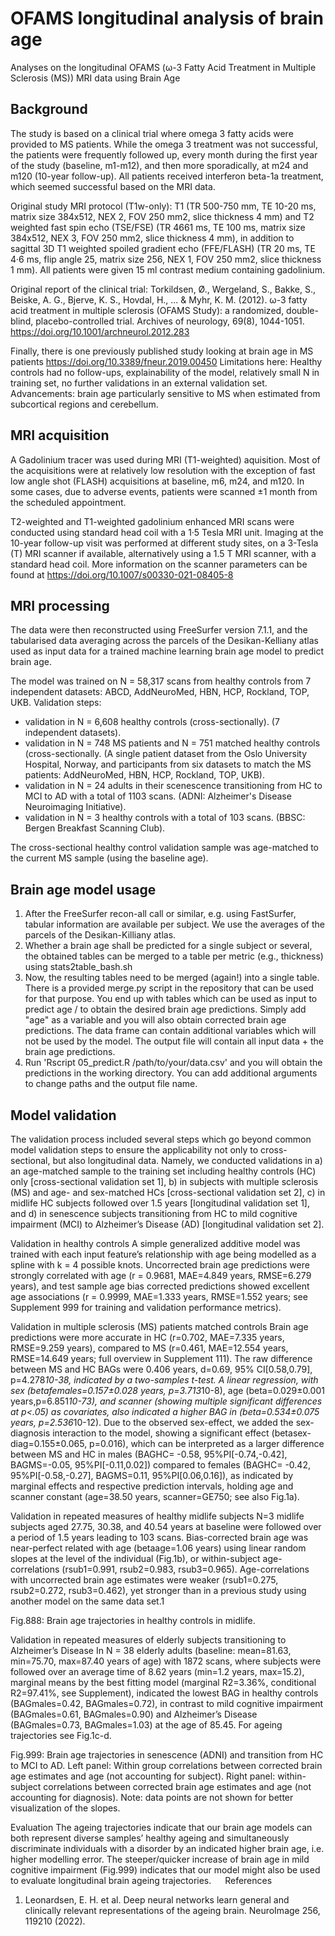 # OFAMS longitudinal analysis of brain age
Analyses on the longitudinal OFAMS (ω-3 Fatty Acid Treatment in Multiple Sclerosis (MS)) MRI data using Brain Age

## Background
The study is based on a clinical trial where omega 3 fatty acids were provided to MS patients. While the omega 3 treatment was not successful, the patients were frequently followed up, every month during the first year of the study (baseline, m1-m12), and then more sporadically, at m24 and m120 (10-year follow-up). All patients received  interferon beta-1a treatment, which seemed successful based on the MRI data.

Original study MRI protocol (T1w-only):
T1 (TR 500-750 mm, TE 10-20 ms, matrix size 384x512, NEX 2, FOV 250 mm2, slice thickness 4 mm) and T2 weighted fast spin echo (TSE/FSE) (TR 4661 ms, TE 100 ms, matrix size 384x512, NEX 3, FOV 250 mm2, slice thickness 4 mm), in addition to sagittal 3D T1 weighted spoiled gradient echo (FFE/FLASH) (TR 20 ms, TE 4·6 ms, flip angle 25, matrix size 256, NEX 1, FOV 250 mm2, slice thickness 1 mm). All patients were given 15 ml contrast medium containing gadolinium.

Original report of the clinical trial: 
Torkildsen, Ø., Wergeland, S., Bakke, S., Beiske, A. G., Bjerve, K. S., Hovdal, H., ... & Myhr, K. M. (2012). ω-3 fatty acid treatment in multiple sclerosis (OFAMS Study): a randomized, double-blind, placebo-controlled trial. Archives of neurology, 69(8), 1044-1051. https://doi.org/10.1001/archneurol.2012.283

Finally, there is one previously published study looking at brain age in MS patients https://doi.org/10.3389/fneur.2019.00450
Limitations here: Healthy controls had no follow-ups, explainability of the model, relatively small N in training set, no further validations in an external validation set.
Advancements: brain age particularly sensitive to MS when estimated from subcortical regions and cerebellum.

## MRI acquisition 
A Gadolinium tracer was used during MRI (T1-weighted) aquisition. Most of the acquisitions were at relatively low resolution with the exception of fast low angle shot (FLASH) acquisitions at baseline, m6, m24, and m120. In some cases, due to adverse events, patients were scanned ±1 month from the scheduled appointment.

T2-weighted and T1-weighted gadolinium enhanced MRI scans were conducted using standard head coil with a 1·5 Tesla MRI unit. Imaging at the 10-year follow-up visit was performed at
different study sites, on a 3-Tesla (T) MRI scanner if available, alternatively using a 1.5 T MRI scanner, with a standard head coil. More information on the scanner parameters can be found at https://doi.org/10.1007/s00330-021-08405-8

## MRI processing
The data were then reconstructed using FreeSurfer version 7.1.1, and the tabularised data averaging across the parcels of the Desikan-Kelliany atlas used as input data for a trained machine learning brain age model to predict brain age.

The model was trained on N = 58,317 scans from healthy controls from 7 independent datasets: ABCD, AddNeuroMed, HBN, HCP, Rockland, TOP, UKB.
Validation steps:
- validation in N = 6,608 healthy controls (cross-sectionally). (7 independent datasets).
- validation in N = 748 MS patients and N = 751 matched healthy controls (cross-sectionally. (A single patient dataset from the Oslo University Hospital, Norway, and participants from six datasets to match the MS patients: AddNeuroMed, HBN, HCP, Rockland, TOP, UKB).
- validation in N = 24 adults in their scenescence transitioning from HC to MCI to AD with a total of 1103 scans. (ADNI: Alzheimer's Disease Neuroimaging Initiative).
- validation in N = 3 healthy controls with a total of 103 scans. (BBSC: Bergen Breakfast Scanning Club).

The cross-sectional healthy control validation sample was age-matched to the current MS sample (using the baseline age).

## Brain age model usage
1. After the FreeSurfer recon-all call or similar, e.g. using FastSurfer, tabular information are available per subject. We use the averages of the parcels of the Desikan-Killiany atlas.
2. Whether a brain age shall be predicted for a single subject or several, the obtained tables can be merged to a table per metric (e.g., thickness) using stats2table_bash.sh
3. Now, the resulting tables need to be merged (again!) into a single table. There is a provided merge.py script in the repository that can be used for that purpose. You end up with tables which can be used as input to predict age / to obtain the desired brain age predictions. Simply add "age" as a variable and you will also obtain corrected brain age predictions. The data frame can contain additional variables which will not be used by the model. The output file will contain all input data + the brain age predictions.
4. Run 'Rscript 05_predict.R /path/to/your/data.csv' and you will obtain the predictions in the working directory. You can add additional arguments to change paths and the output file name.

## Model validation

The validation process included several steps which go beyond common model validation steps to ensure the applicability not only to cross-sectional, but also longitudinal data. Namely, we conducted validations in a) an age-matched sample to the training set including healthy controls (HC) only [cross-sectional validation set 1], b) in subjects with multiple sclerosis (MS) and age- and sex-matched HCs [cross-sectional validation set 2], c) in midlife HC subjects followed over 1.5 years [longitudinal validation set 1], and d) in senescence subjects transitioning from HC to mild cognitive impairment (MCI) to Alzheimer’s Disease (AD) [longitudinal validation set 2].

Validation in healthy controls
A simple generalized additive model was trained with each input feature’s relationship with age being modelled as a spline with k = 4 possible knots. Uncorrected brain age predictions were strongly correlated with age (r = 0.9681, MAE=4.849 years, RMSE=6.279 years), and test sample age bias corrected predictions showed excellent age associations (r = 0.9999, MAE=1.333 years, RMSE=1.552 years; see Supplement 999 for training and validation performance metrics).

Validation in multiple sclerosis (MS) patients matched controls
Brain age predictions were more accurate in HC (r=0.702, MAE=7.335 years, RMSE=9.259 years), compared to MS (r=0.461, MAE=12.554 years, RMSE=14.649 years; full overview in Supplement 111). The raw difference between MS and HC BAGs were 0.406 years, d=0.69, 95% CI[0.58,0.79], p=4.278*10-38, indicated by a two-samples t-test. A linear regression, with sex (betafemales=0.157±0.028 years, p=3.713*10-8), age (beta=0.029±0.001 years,p=6.851*10-73), and scanner (showing multiple significant differences at p<.05) as covariates, also indicated a higher BAG in (beta=0.534±0.075 years, p=2.536*10-12). Due to the observed sex-effect, we added the sex-diagnosis interaction to the model, showing a significant effect (betasex-diag=0.155±0.065, p=0.016), which can be interpreted as a larger difference between MS and HC in males (BAGHC= -0.58, 95%PI[-0.74,-0.42], BAGMS=-0.05, 95%PI[-0.11,0.02]) compared to females (BAGHC= -0.42, 95%PI[-0.58,-0.27], BAGMS=0.11, 95%PI[0.06,0.16]), as indicated by marginal effects and respective prediction intervals, holding age and scanner constant (age=38.50 years, scanner=GE750; see also Fig.1a).

Validation in repeated measures of healthy midlife subjects
N=3 midlife subjects aged 27.75, 30.38, and 40.54 years at baseline were followed over a period of 1.5 years leading to 103 scans. Bias-corrected brain age was near-perfect related with age (betaage=1.06 years) using linear random slopes at the level of the individual (Fig.1b), or within-subject age-correlations (rsub1=0.991, rsub2=0.983, rsub3=0.965). Age-correlations with uncorrected brain age estimates were weaker (rsub1=0.275, rsub2=0.272, rsub3=0.462), yet stronger than in a previous study using another model on the same data set.1

 
Fig.888: Brain age trajectories in healthy controls in midlife.

Validation in repeated measures of elderly subjects transitioning to Alzheimer’s Disease
In N = 38 elderly adults (baseline: mean=81.63, min=75.70, max=87.40 years of age) with 1872 scans, where subjects were followed over an average time of 8.62 years (min=1.2 years, max=15.2), marginal means by the best fitting model (marginal R2=3.36%, conditional R2=97.41%, see Supplement), indicated the lowest BAG in healthy controls (BAGmales=0.42, BAGmales=0.72), in contrast to mild cognitive impairment (BAGmales=0.61, BAGmales=0.90) and Alzheimer’s Disease (BAGmales=0.73, BAGmales=1.03) at the age of 85.45. For ageing trajectories see Fig.1c-d. 

 
Fig.999: Brain age trajectories in senescence (ADNI) and transition from HC to MCI to AD. Left panel: Within group correlations between corrected brain age estimates and age (not accounting for subject). Right panel: within-subject correlations between corrected brain age estimates and age (not accounting for diagnosis). Note: data points are not shown for better visualization of the slopes.



Evaluation
The ageing trajectories indicate that our brain age models can both represent diverse samples’ healthy ageing and simultaneously discriminate individuals with a disorder by an indicated higher brain age, i.e. higher modelling error. The steeper/quicker increase of brain age in mild cognitive impairment (Fig.999) indicates that our model might also be used to evaluate longitudinal brain ageing trajectories.
 
References

1.	Leonardsen, E. H. et al. Deep neural networks learn general and clinically relevant representations of the ageing brain. NeuroImage 256, 119210 (2022).


